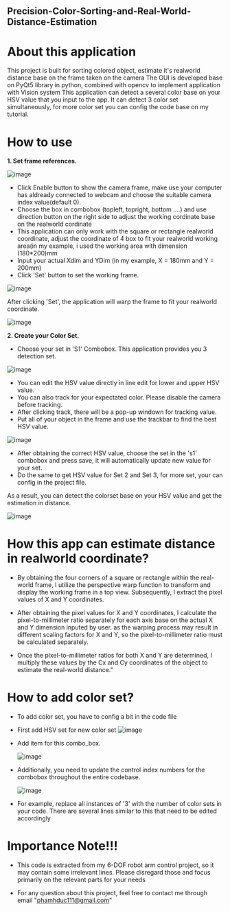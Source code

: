 ## Precision-Color-Sorting-and-Real-World-Distance-Estimation
# About this application
This project is built for sorting colored object, estimate it's realworld distance base on the frame taken on the camera
The GUI is developed base on PyQt5 library in python, combined with opencv to implement application with Vision system
This application can detect a several color base on your HSV value that you input to the app.
It can detect 3 color set simultaneously, for more color set you can config the code base on my tutorial.
# How to use
**1. Set frame references.**
   
![image](https://github.com/phamhduc/Precision-Color-Sorting-and-Real-World-Distance-Estimation/assets/101264143/03350ee5-1e6d-43a5-af2a-3a7993a243fc)

+ Click Enable button to show the camera frame, make use your computer has aldready connected to webcam and choose the suitable camera index value(default 0).
+ Choose the box in combobox (topleft, topright, bottom ....) and use direction button on the right side to adjust the working cordinate base on the realworld cordinate
+ This application can only work with the square or rectangle realworld coordinate, adjust the coordinate of 4 box to fit your realworld working area(in my example, i used the working area with dimension (180*200)mm
+ Input your actual Xdim and YDim (in my example, X = 180mm and Y = 200mm)
+ Click 'Set' button to set the working frame.
  
![image](https://github.com/phamhduc/Precision-Color-Sorting-and-Real-World-Distance-Estimation/assets/101264143/b74876dd-d494-4b3b-b5d8-adf55245fc49)

After clicking 'Set', the application will warp the frame to fit your realworld coordinate.

![image](https://github.com/phamhduc/Precision-Color-Sorting-and-Real-World-Distance-Estimation/assets/101264143/1a97167a-a741-4362-bab6-fd3cd943baab)

**2. Create your Color Set.**
+ Choose your set in 'S1' Combobox. This application provides you 3 detection set.
  
![image](https://github.com/phamhduc/Precision-Color-Sorting-and-Real-World-Distance-Estimation/assets/101264143/e2951ce7-c742-4a43-902f-5e1942be37d0)

+ You can edit the HSV value directly in line edit for lower and upper HSV value.
+ You can also track for your expectated color. Please disable the camera before tracking.
+ After clicking track, there will be a pop-up windown for tracking value.
+ Put all of your object in the frame and use the trackbar to find the best HSV value.

![image](https://github.com/phamhduc/Precision-Color-Sorting-and-Real-World-Distance-Estimation/assets/101264143/eacfa0cb-82de-42d2-abe5-ac88f7b43a40)

+ After obtaining the correct HSV value, choose the set in the 's1' combobox and press save, it will automatically update new value for your set.
+ Do the same to get HSV value for Set 2 and Set 3, for more set, your can config in the project file.


As a result, you can detect the colorset base on your HSV value and get the estimation in distance.

![image](https://github.com/phamhduc/Precision-Color-Sorting-and-Real-World-Distance-Estimation/assets/101264143/26b7e880-34b2-42d7-82d5-68a70c4d7280)


# How this app can estimate distance in realworld coordinate?

+ By obtaining the four corners of a square or rectangle within the real-world frame, I utilize the perspective warp function to transform and display the working frame in a top view. Subsequently, I extract the pixel values of X and Y coordinates.

+ After obtaining the pixel values for X and Y coordinates, I calculate the pixel-to-millimeter ratio separately for each axis base on the actual X and Y dimension inputed by user. as the warping process may result in different scaling factors for X and Y, so the pixel-to-millimeter ratio must be calculated separately.

+ Once the pixel-to-millimeter ratios for both X and Y are determined, I multiply these values by the Cx and Cy coordinates of the object to estimate the real-world distance."

# How to add color set?

+ To add color set, you have to config a bit in the code file
+ First add HSV set for new color set
![image](https://github.com/phamhduc/Precision-Color-Sorting-and-Real-World-Distance-Estimation/assets/101264143/3c3a51c1-868c-4b91-899b-09f0968bae74)

+ Add item for this combo_box.

  ![image](https://github.com/phamhduc/Precision-Color-Sorting-and-Real-World-Distance-Estimation/assets/101264143/2298c4a4-6795-424c-9210-eef2c9b4653f)

+ Additionally, you need to update the control index numbers for the combobox throughout the entire codebase.

  ![image](https://github.com/phamhduc/Precision-Color-Sorting-and-Real-World-Distance-Estimation/assets/101264143/0b009102-3a5e-491e-b8a6-e5cb5a71e4d7)

+ For example, replace all instances of '3' with the number of color sets in your code. There are several lines similar to this that need to be edited accordingly

# Importance Note!!!

+ This code is extracted from my 6-DOF robot arm control project, so it may contain some irrelevant lines. Please disregard those and focus primarily on the relevant parts for your needs

+ For any question about this project, feel free to contact me through email "phamhduc111@gmail.com"




